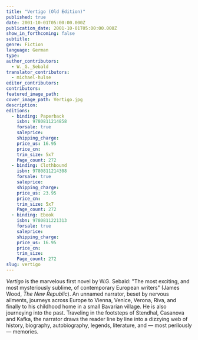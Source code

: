 ```yaml
---
title: "Vertigo (Old Edition)"
published: true
date: 2001-10-01T05:00:00.000Z
publication_date: 2001-10-01T05:00:00.000Z
show_in_forthcoming: false
subtitle:
genre: Fiction
language: German
type:
author_contributors:
  - W._G._Sebald
translator_contributors:
  - michael-hulse
editor_contributors:
contributors:
featured_image_path:
cover_image_path: Vertigo.jpg
description:
editions:
  - binding: Paperback
    isbn: 9780811214858
    forsale: true
    saleprice:
    shipping_charge:
    price_us: 16.95
    price_cn:
    trim_size: 5x7
    Page_count: 272
  - binding: Clothbound
    isbn: 9780811214308
    forsale: true
    saleprice:
    shipping_charge:
    price_us: 23.95
    price_cn:
    trim_size: 5x7
    Page_count: 272
  - binding: Ebook
    isbn: 9780811221313
    forsale: true
    saleprice:
    shipping_charge:
    price_us: 16.95
    price_cn:
    trim_size:
    Page_count: 272
slug: vertigo
---
```


_Vertigo_ is the marvelous first novel by W.G. Sebald: "The most exciting, and most mysteriously sublime, of contemporary European writers" (James Wood, _The New Republic_). An unnamed narrator, beset by nervous ailments, journeys across Europe to Vienna, Venice, Verona, Riva, and finally to his childhood home in a small Bavarian village. He is also journeying into the past. Traveling in the footsteps of Stendhal, Casanova and Kafka, the narrator draws the reader line by line into a dizzying web of history, biography, autobiography, legends, literature, and — most perilously — memories.


